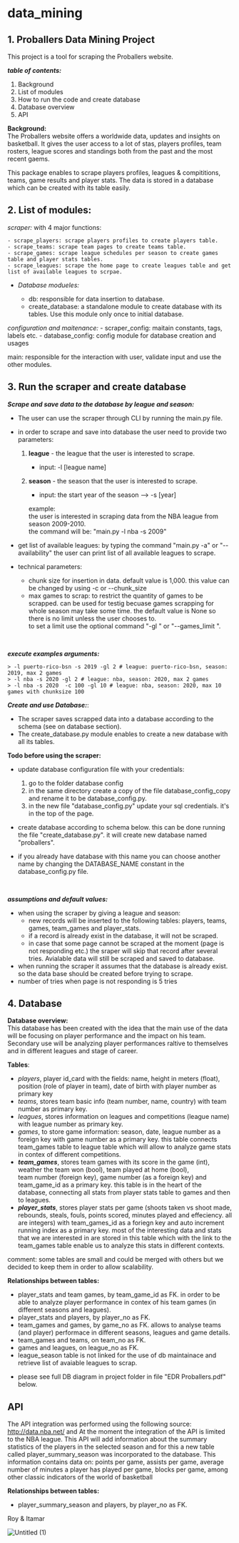 # data_mining
## 1. Proballers Data Mining Project

This project is a tool for scraping the Proballers website.

_**table of contents:**_
1. Background
2. List of modules
3. How to run the code and create database
4. Database overview
5. API

**Background:** <br>
The Proballers website offers a worldwide data, updates and insights on basketball.
It gives the user access to a lot of stas, players profiles, team rosters, league scores and standings
both from the past and the most recent gaems.

This package enables to scrape players profiles, leagues & compititions, teams, game results and player stats.
The data is stored in a database which can be created with its table easily.

## 2. List of modules:

_scraper:_ with 4 major functions:<br>

    - scrape_players: scrape players profiles to create players table.
    - scrape_teams: scrape team pages to create teams table.
    - scrape_games: scrape league schedules per season to create games table and player stats tables.
    - scrape_leagues: scrape the home page to create leagues table and get list of available leagues to scrpae.

- _Database modueles:_ <br>

    - db: responsible for data insertion to database.
    - create_database: a standalone module to create database with its tables. Use this module only once to initial database.

_configuration and maitenance:_
    - scraper_config: maitain constants, tags, labels etc.
    - database_config: config module for database creation and usages

main: responsible for the interaction with user, validate input and use the other modules.


## 3. Run the scraper and create database

_**Scrape and save data to the database by league and season:**_

* The user can use the scraper through CLI by running the main.py file.
*  in order to scrape and save into database the user need to provide two parameters:
    1. **league** - the league that the user is interested to scrape.
        - input: -l [league name]
    2. **season** - the season that the user is interested to scrape.
        - input: the start year of the season --> -s [year]
  
        example:<br>
              the user is interested in scraping data from the NBA league from season 2009-2010.<br>the command will be: "main.py -l nba -s 2009"<br>
   
* get list of available leagues: by typing the command "main.py -a" or "--availability" the user can print list of all available leagues to scrape.

* technical parameters:
   - chunk size for insertion in data. default value is 1,000. this value can be changed by using -c <your chunk size> or --chunk_size <your chunk size>
   - max games to scrap: to restrict the quantity of games to be scrapped. can be used for testig becuase games scrapping for whole season may take some time.
      the default value is None so there is no limit unless the user chooses to.<br>
        to set a limit use the optional command "-gl <max games to scrap>" or "--games_limit <max games to scrap>".
<br>
    
_**execute examples arguments:**_<br>
```
> -l puerto-rico-bsn -s 2019 -gl 2 # league: puerto-rico-bsn, season: 2019, max 2 games
> -l nba -s 2020 -gl 2 # league: nba, season: 2020, max 2 games
> -l nba -s 2020  -c 100 -gl 10 # league: nba, season: 2020, max 10 games with chunksize 100
```
    
_**Create and use Database:**_:<br>

- The scraper saves scrapped data into a database according to the schema (see on database section).
- The create_database.py module enables to create a new database with all its tables.<br>

**Todo before using the scraper:**
- update database configuration file with your credentials:
    1. go to the folder database config
    2. in the same directory create a copy of the file database_config_copy and
    rename it to be database_config.py.
    3. in the new file "database_config.py" update your sql credentials. it's in the top of the page.

- create database according to schema below. this can be done running the file "create_database.py". it will create new database named "proballers".
- if you already have database with this name you can choose another name by changing the DATABASE_NAME constant in the database_config.py file.
   
<br>
  
_**assumptions and default values:**_<br>
- when using the scraper by giving a league and season:
    - new records will be inserted to the following tables: players, teams, games, team_games and player_stats.
    - if a record is already exist in the database, it will not be scraped.
    - in case that some page cannot be scraped at the moment (page is not responding etc.) 
      the sraper will skip that record after several tries. Avialable data will still be scraped and saved to database.
- when running the scraper it assumes that the database is already exist. so the data base should be created before trying to scrape.
- number of tries when page is not responding  is 5 tries

## 4. Database

**Database overview:**<br>
This database has been created with the idea that the main use of the data will be focusing on player performance and the impact on his team. Secondary use will be analyzing player performances raltive to themselves and in different leagues and stage of career.

**Tables**:
- _players_, player id_card with the fields: name, height in meters (float), position (role of player in team), date of birth with player number as primary key
- _teams_, stores team basic info (team number, name, country) with team number as primary key.
- _leagues_, stores information on leagues and competitions (league name) with league number as primary key.
- _games_, to store game information: season, date, league number as a foreign key with game number as a primary key. this table connects team_games table to league table which will allow to analyze game stats in contex of different competitions.
- _**team_games**_, stores team games with its score in the game (int), weather the team won (bool), team played at home (bool), <br>
        team number (foreign key), game number (as a foreign key) and team_game_id as a primary key.    this table is in the heart of the database, connecting all stats from               player stats table to games and then to leagues.
- _**player_stats**_, stores player stats per game (shoots taken vs shoot made, rebounds, steals, fouls, points scored, minutes played and effeciency. all are integers) with team_games_id as a foriegn key and auto increment running index as a primary key. most of the interesting data and stats that we are interested in are stored in this table  which with the link to the team_games table enable us to analyze this stats in different contexts.

comment: some tables are small and could be merged with others but we decided to keep them in order to allow scalability.

**Relationships between tables:**
- player_stats and team games, by team_game_id as FK. in order to be able to analyze player performance in contex of his team games (in different seasons and leagues).
- player_stats and players, by player_no as FK.
- team_games and games, by game_no as FK. allows to analyse teams (and player) performace in different seasons, leagues and game details.
- team_games and teams, on team_no as FK.
- games and leagues, on league_no as FK.
- league_season table is not linked for the use of db maintainace and retrieve list of avaiable leagues to scrap.

* please see full DB diagram in project folder in file "EDR Proballers.pdf" below.

## API
The API integration was performed using the following source: http://data.nba.net/ and At the moment the integration of the API is limited to the NBA league.
This API will add information about the summary statistics of the players in the selected season and for this a new table called player_summary_season was incorporated to the database. This information contains data on: points per game, assists per game, average number of minutes a player has played per game, blocks per game, among other classic indicators of the world of basketball

**Relationships between tables:**
- player_summary_season and players, by player_no as FK.

Roy & Itamar
  
![Untitled (1)](https://user-images.githubusercontent.com/26417538/113059586-4aceaa00-91b8-11eb-88b4-dd2a82a19cac.png)

